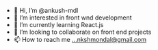 - 👋 Hi, I’m @ankush-mdl
- 👀 I’m interested in front wnd development
- 🌱 I’m currently learning React.js
- 💞️ I’m looking to collaborate on front end projects
- 📫 How to reach me ...nkshmondal@gmail.com

<!---
ankush-mdl/ankush-mdl is a ✨ special ✨ repository because its `README.md` (this file) appears on your GitHub profile.
You can click the Preview link to take a look at your changes.
--->
